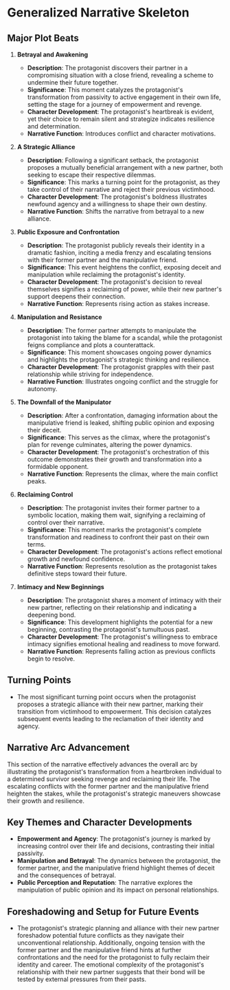 # Generalized Narrative Skeleton

## Major Plot Beats

1. **Betrayal and Awakening**
   - **Description**: The protagonist discovers their partner in a compromising situation with a close friend, revealing a scheme to undermine their future together.
   - **Significance**: This moment catalyzes the protagonist's transformation from passivity to active engagement in their own life, setting the stage for a journey of empowerment and revenge.
   - **Character Development**: The protagonist's heartbreak is evident, yet their choice to remain silent and strategize indicates resilience and determination.
   - **Narrative Function**: Introduces conflict and character motivations.

2. **A Strategic Alliance**
   - **Description**: Following a significant setback, the protagonist proposes a mutually beneficial arrangement with a new partner, both seeking to escape their respective dilemmas.
   - **Significance**: This marks a turning point for the protagonist, as they take control of their narrative and reject their previous victimhood.
   - **Character Development**: The protagonist's boldness illustrates newfound agency and a willingness to shape their own destiny.
   - **Narrative Function**: Shifts the narrative from betrayal to a new alliance.

3. **Public Exposure and Confrontation**
   - **Description**: The protagonist publicly reveals their identity in a dramatic fashion, inciting a media frenzy and escalating tensions with their former partner and the manipulative friend.
   - **Significance**: This event heightens the conflict, exposing deceit and manipulation while reclaiming the protagonist's identity.
   - **Character Development**: The protagonist's decision to reveal themselves signifies a reclaiming of power, while their new partner's support deepens their connection.
   - **Narrative Function**: Represents rising action as stakes increase.

4. **Manipulation and Resistance**
   - **Description**: The former partner attempts to manipulate the protagonist into taking the blame for a scandal, while the protagonist feigns compliance and plots a counterattack.
   - **Significance**: This moment showcases ongoing power dynamics and highlights the protagonist's strategic thinking and resilience.
   - **Character Development**: The protagonist grapples with their past relationship while striving for independence.
   - **Narrative Function**: Illustrates ongoing conflict and the struggle for autonomy.

5. **The Downfall of the Manipulator**
   - **Description**: After a confrontation, damaging information about the manipulative friend is leaked, shifting public opinion and exposing their deceit.
   - **Significance**: This serves as the climax, where the protagonist's plan for revenge culminates, altering the power dynamics.
   - **Character Development**: The protagonist's orchestration of this outcome demonstrates their growth and transformation into a formidable opponent.
   - **Narrative Function**: Represents the climax, where the main conflict peaks.

6. **Reclaiming Control**
   - **Description**: The protagonist invites their former partner to a symbolic location, making them wait, signifying a reclaiming of control over their narrative.
   - **Significance**: This moment marks the protagonist's complete transformation and readiness to confront their past on their own terms.
   - **Character Development**: The protagonist's actions reflect emotional growth and newfound confidence.
   - **Narrative Function**: Represents resolution as the protagonist takes definitive steps toward their future.

7. **Intimacy and New Beginnings**
   - **Description**: The protagonist shares a moment of intimacy with their new partner, reflecting on their relationship and indicating a deepening bond.
   - **Significance**: This development highlights the potential for a new beginning, contrasting the protagonist's tumultuous past.
   - **Character Development**: The protagonist's willingness to embrace intimacy signifies emotional healing and readiness to move forward.
   - **Narrative Function**: Represents falling action as previous conflicts begin to resolve.

## Turning Points
- The most significant turning point occurs when the protagonist proposes a strategic alliance with their new partner, marking their transition from victimhood to empowerment. This decision catalyzes subsequent events leading to the reclamation of their identity and agency.

## Narrative Arc Advancement
This section of the narrative effectively advances the overall arc by illustrating the protagonist's transformation from a heartbroken individual to a determined survivor seeking revenge and reclaiming their life. The escalating conflicts with the former partner and the manipulative friend heighten the stakes, while the protagonist's strategic maneuvers showcase their growth and resilience.

## Key Themes and Character Developments
- **Empowerment and Agency**: The protagonist's journey is marked by increasing control over their life and decisions, contrasting their initial passivity.
- **Manipulation and Betrayal**: The dynamics between the protagonist, the former partner, and the manipulative friend highlight themes of deceit and the consequences of betrayal.
- **Public Perception and Reputation**: The narrative explores the manipulation of public opinion and its impact on personal relationships.

## Foreshadowing and Setup for Future Events
- The protagonist's strategic planning and alliance with their new partner foreshadow potential future conflicts as they navigate their unconventional relationship. Additionally, ongoing tension with the former partner and the manipulative friend hints at further confrontations and the need for the protagonist to fully reclaim their identity and career. The emotional complexity of the protagonist's relationship with their new partner suggests that their bond will be tested by external pressures from their pasts.